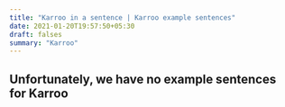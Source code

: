 ```yaml
---
title: "Karroo in a sentence | Karroo example sentences"
date: 2021-01-20T19:57:50+05:30
draft: falses
summary: "Karroo"
---
```

## Unfortunately, we have no example sentences for Karroo                 
